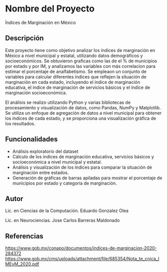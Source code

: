 # Nombre del Proyecto

Índices de Marginación en México

## Descripción

Este proyecto tiene como objetivo analizar los índices de marginación en México a nivel municipal y estatal, utilizando datos demográficos y socioeconómicos. Se obtuvieron graficas como las de el % de municipios  por estado y por IM, y analizamos las variables con más correlacion para estimar el porcentaje de analfabetismo. Se empleaon un conjunto de variables para calcular diferentes índices que reflejen la situación de marginación en cada estado, incluyendo el índice de marginación educativa, el índice de marginación de servicios básicos y el índice de marginación socioeconómica. 

El análisis se realizo utilizando Python y varias bibliotecas de procesamiento y visualización de datos, como Pandas, NumPy y Matplotlib. Se utiliza un enfoque de agregación de datos a nivel municipal para obtener los índices de cada estado, y se proporciona una visualización gráfica de los resultados.

## Funcionalidades
- Análisis exploratorio del dataset
- Cálculo de los índices de marginación educativa, servicios básicos y socioeconómica a nivel municipal y estatal.
- Análisis y visualización de los índices para comparar la situación de marginación entre estados.
- Generación de gráficas de barras apiladas para mostrar el porcentaje de municipios por estado y categoría de marginación.

## Autor

Lic. en Ciencias de la Computación. Eduardo Gonzalez Olea

Lic. en Neurociencias. Jose Carlos Barreras Maldonado

## Referencias

https://www.gob.mx/conapo/documentos/indices-de-marginacion-2020-284372
https://www.gob.mx/cms/uploads/attachment/file/685354/Nota_te_cnica_IMEyM_2020.pdf

